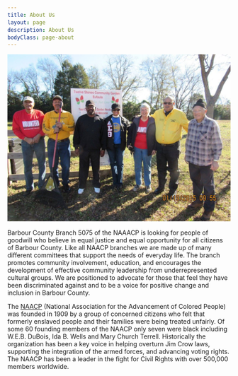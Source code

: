 ```yaml
---
title: About Us
layout: page
description: About Us
bodyClass: page-about
---
```


![picture of members at community garden](/images/community-garden.jpg)

Barbour County Branch 5075 of the NAAACP is looking for people of goodwill who believe in equal justice and equal opportunity for all citizens of Barbour County. Like all NAACP branches we are made up of many different committees that support the needs of everyday life. The branch promotes community involvement, education, and encourages the development of effective community leadership from underrepresented cultural groups. We are positioned to advocate for those that feel they have been discriminated against and to be a voice for positive change and inclusion in Barbour County.

The [NAACP](https://naacp.org/) (National Association for the Advancement of Colored People) was founded in 1909 by a group of concerned citizens who felt that formerly enslaved people and their families were being treated unfairly. Of some 60 founding members of the NAACP only seven were black including W.E.B. DuBois, Ida B. Wells and Mary Church Terrell. Historically the organization has been a key voice in helping overturn Jim Crow laws, supporting the integration of the armed forces, and advancing voting rights. The NAACP has been a leader in the fight for Civil Rights with over 500,000 members worldwide.

